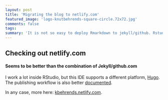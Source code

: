 ```yaml
---
layout: post
title: 'Migrating the blog to netlify.com'
featured_image: 'logo-knutbehrends-square-circle.72x72.jpg'
comments: false
tags:
summary: 'It is not so easy to deploy Rmarkdown to jekyll/github. Rstudio/Netlify offers a better workflow'
---
```


## Checking out netlify.com

#### Seems to be better than the combination of Jekyll/github.com

I work a lot inside RStudio, but this IDE supports a different platform,
<a href="https://gohugo.io/"> Hugo</a>. The publishing workflow is also better
<a href="https://https://bookdown.org/yihui/blogdown/">documented</a>.

In any case, more here: [kbehrends.netlify.com](https://kbehrends.netlify.com).
